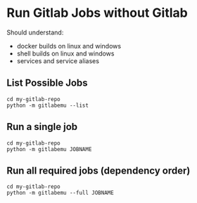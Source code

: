 # Run Gitlab Jobs without Gitlab

Should understand:

 * docker builds on linux and windows
 * shell builds on linux and windows
 * services and service aliases

## List Possible Jobs

```
cd my-gitlab-repo
python -m gitlabemu --list
```

## Run a single job

```
cd my-gitlab-repo
python -m gitlabemu JOBNAME
```

## Run all required jobs (dependency order)

```
cd my-gitlab-repo
python -m gitlabemu --full JOBNAME
```
